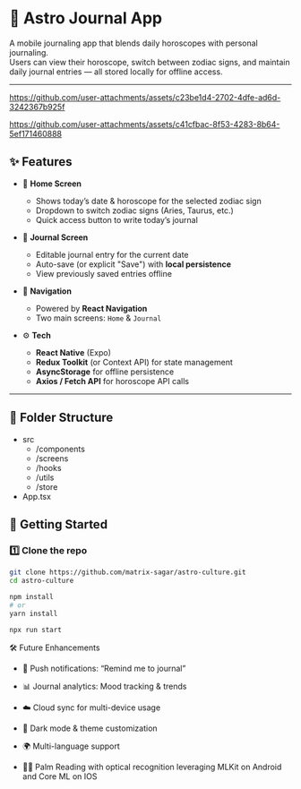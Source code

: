 # 🌌 Astro Journal App

A mobile journaling app that blends daily horoscopes with personal journaling.  
Users can view their horoscope, switch between zodiac signs, and maintain daily journal entries — all stored locally for offline access.

---




https://github.com/user-attachments/assets/c23be1d4-2702-4dfe-ad6d-3242367b925f



https://github.com/user-attachments/assets/c41cfbac-8f53-4283-8b64-5ef171460888




## ✨ Features
- 📅 **Home Screen**
  - Shows today’s date & horoscope for the selected zodiac sign  
  - Dropdown to switch zodiac signs (Aries, Taurus, etc.)  
  - Quick access button to write today’s journal  

- 📝 **Journal Screen**
  - Editable journal entry for the current date  
  - Auto-save (or explicit "Save") with **local persistence**  
  - View previously saved entries offline  

- 🔀 **Navigation**
  - Powered by **React Navigation**  
  - Two main screens: `Home` & `Journal`  

- ⚙️ **Tech**
  - **React Native** (Expo)  
  - **Redux Toolkit** (or Context API) for state management  
  - **AsyncStorage** for offline persistence  
  - **Axios / Fetch API** for horoscope API calls  

---

## 📂 Folder Structure
- src
  -  /components 
  -  /screens 
  -  /hooks
  -  /utils 
  -  /store 
- App.tsx

## 🚀 Getting Started

### 1️⃣ Clone the repo
```bash
git clone https://github.com/matrix-sagar/astro-culture.git
cd astro-culture

npm install
# or
yarn install

npx run start
```

🛠 Future Enhancements

-  🔔 Push notifications: “Remind me to journal”

-  📊 Journal analytics: Mood tracking & trends

-  ☁️ Cloud sync for multi-device usage

-  🎨 Dark mode & theme customization

-  🌍 Multi-language support

-  ✋🏻 Palm Reading with optical recognition leveraging MLKit on Android and Core ML on IOS 
